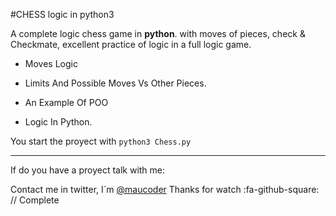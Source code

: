 #CHESS logic in python3

A complete logic chess game in **python**. with moves of pieces, check & Checkmate, excellent practice of logic in a full logic game.

- Moves Logic

- Limits And Possible Moves Vs Other Pieces.

- An Example Of POO

- Logic In Python.

You start the proyect with `python3 Chess.py`

------------
If do you have a proyect talk with me:

Contact me in twitter, I´m [@maucoder](http://twitter.com/Maucoder "@maucoder")
Thanks for watch :fa-github-square:
// Complete
